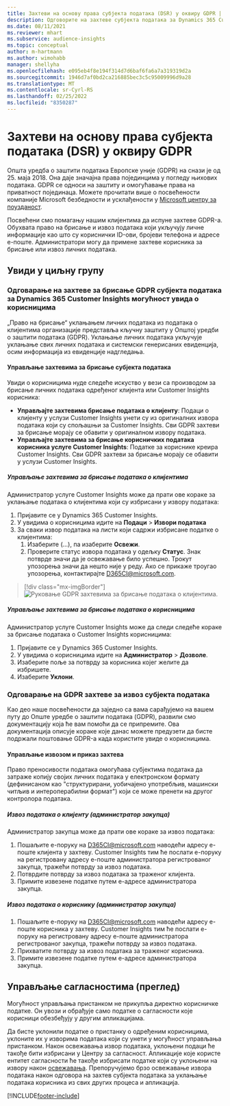 ```yaml
---
title: Захтеви на основу права субјекта података (DSR) у оквиру GDPR | Microsoft Docs
description: Одговорите на захтеве субјекта података за Dynamics 365 Customer Insights могућност увида о корисницима.
ms.date: 08/11/2021
ms.reviewer: mhart
ms.subservice: audience-insights
ms.topic: conceptual
author: m-hartmann
ms.author: wimohabb
manager: shellyha
ms.openlocfilehash: e095eb4f8e194f314d7d6baf6fa6a7a319319d2a
ms.sourcegitcommit: 1946d7af0bd2ca216885bec3c5c95009996d9a28
ms.translationtype: MT
ms.contentlocale: sr-Cyrl-RS
ms.lasthandoff: 02/25/2022
ms.locfileid: "8350287"
---
```

# <a name="data-subject-rights-dsr-requests-under-gdpr"></a>Захтеви на основу права субјекта података (DSR) у оквиру GDPR

Општа уредба о заштити података Европске уније (GDPR) на снази је од 25. маја 2018. Она даје значајна права појединцима у погледу њихових података. GDPR се односи на заштиту и омогућавање права на приватност појединаца. Можете прочитати више о посвећености компаније Microsoft безбедности и усклађености у [Microsoft центру за поузданост](https://www.microsoft.com/trust-center).

Посвећени смо помагању нашим клијентима да испуне захтеве GDPR-а. Обухвата право на брисање и извоз података који укључују личне информације као што су кориснички ID-ови, бројеви телефона и адресе е-поште. Администратори могу да примене захтеве корисника за брисање или извоз личних података.

## <a name="audience-insights"></a>Увиди у циљну групу

### <a name="responding-to-gdpr-data-subject-delete-requests-for-dynamics-365-customer-insights-audience-insights-capability"></a>Одговарање на захтеве за брисање GDPR субјекта података за Dynamics 365 Customer Insights могућност увида о корисницима

„Право на брисање“ уклањањем личних података из података о клијентима организације представља кључну заштиту у Општој уредби о заштити података (GDPR). Уклањање личних података укључује уклањање свих личних података и системски генерисаних евиденција, осим информација из евиденције надгледања.

#### <a name="manage-data-subject-delete-requests"></a>Управљање захтевима за брисање субјекта података

Увиди о корисницима нуде следеће искуство у вези са производом за брисање личних података одређеног клијента или Customer Insights корисника:

- **Управљајте захтевима брисање података о клијенту**: Подаци о клијенту у услузи Customer Insights унети су из оригиналних извора података који су спољашњи за Customer Insights. Сви GDPR захтеви за брисање морају се обавити у оригиналном извору података.
- **Управљајте захтевима за брисање корисничких података корисника услуге Customer Insights**: Податке за кориснике креира Customer Insights. Сви GDPR захтеви за брисање морају се обавити у услузи Customer Insights.

##### <a name="manage-requests-to-delete-customer-data"></a>Управљање захтевима за брисање података о клијентима

Администратор услуге Customer Insights може да прати ове кораке за уклањање података о клијентима који су избрисани у извору података:

1. Пријавите се у Dynamics 365 Customer Insights.
2. У увидима о корисницима идите на **Подаци** > **Извори података**
3. За сваки извор података на листи који садржи избрисане податке о клијентима:
   1. Изаберите (...), па изаберите **Освежи**.
   2. Проверите статус извора података у одељку **Статус**. Знак потврде значи да је освежавање било успешно. Трокут упозорења значи да нешто није у реду. Ако се прикаже троугао упозорења, контактирајте D365CI@microsoft.com.

> [!div class="mx-imgBorder"]
> ![Руковање GDPR захтевима за брисање података о клијентима.](audience-insights/media/gdpr-data-sources.png "Руковање GDPR захтевима за брисање података о клијентима")

##### <a name="manage-delete-requests-for-user-data"></a>Управљање захтевима за брисање података о корисницима

Администратор услуге Customer Insights може да следи следеће кораке за брисање података о Customer Insights корисницима:

1. Пријавите се у Dynamics 365 Customer Insights.
2. У увидима о корисницима идите на **Администратор** > **Дозволе**.
3. Изаберите поље за потврду за корисника којег желите да избришете.
4. Изаберите **Уклони**.

### <a name="responding-to-gdpr-data-subject-export-requests"></a>Одговарање на GDPR захтеве за извоз субјекта података

Као део наше посвећености да заједно са вама сарађујемо на вашем путу до Опште уредбе о заштити података (GDPR), развили смо документацију која ће вам помоћи да се припремите. Ова документација описује кораке које данас можете предузети да бисте подржали поштовање GDPR-а када користите увиде о корисницима.

#### <a name="manage-export-and-view-requests"></a>Управљање извозом и приказ захтева

Право преносивости података омогућава субјектима података да затраже копију својих личних података у електронском формату (дефинисаном као "структурирани, уобичајено употребљив, машински читљив и интероперабилни формат") који се може пренети на другог контролора података.

##### <a name="export-customer-data-tenant-admin"></a>Извоз података о клијенту (администратор закупца)

Администратор закупца може да прати ове кораке за извоз података:

1. Пошаљите е-поруку на D365CI@microsoft.com наводећи адресу е-поште клијента у захтеву. Customer Insights тим ће послати е-поруку на регистровану адресу е-поште администратора регистрованог закупца, тражећи потврду за извоз података.
2. Потврдите потврду за извоз података за траженог клијента.
3. Примите извезене податке путем е-адресе администратора закупца.

##### <a name="export-user-data-tenant-admin"></a>Извоз података о кориснику (администратор закупца)

1. Пошаљите е-поруку на D365CI@microsoft.com наводећи адресу е-поште корисника у захтеву. Customer Insights тим ће послати е-поруку на регистровану адресу е-поште администратора регистрованог закупца, тражећи потврду за извоз података.
2. Прихватите потврду за извоз података за траженог корисника.
3. Примите извезене податке путем е-адресе администратора закупца.

## <a name="consent-management-preview"></a>Управљање сагласностима (преглед)

Могућност управљања пристанком не прикупља директно корисничке податке. Он увози и обрађује само податке о сагласности које корисници обезбеђују у другим апликацијама.

Да бисте уклонили податке о пристанку о одређеним корисницима, уклоните их у изворима података који су унети у могућност управљања пристанком. Након освежавања извор података, уклоњени подаци ће такође бити избрисани у Центру за сагласност. Апликације које користе ентитет сагласности ће такође избрисати податке који су уклоњени на извору након [освежавања](audience-insights/system.md#refresh-processes). Препоручујемо брзо освежавање извора података након одговора на захтев субјекта података за уклањање података корисника из свих других процеса и апликација.


<!-- ## Engagement insights (preview)

### Deleting and exporting event data containing end user identifiable information

The following sections describe how to delete and export event data that might contain personal data.

To delete or export data:

1. Tag event properties that contain data with personal information.
2. Delete or export data associated with specific values (for example: a specified user ID).

#### Tag and update event properties

Personal data is tagged on an event property level. First, tag the properties being considered for deletion or export.

To tag an event property as containing personal information, follow these steps:

1. Open the workspace containing the event.

1. Go to **Data** > **Events** to see the list of events in the selected workspace.
  
1. Select the event you want to tag.

1. Select **Edit properties** to open the pane listing all properties of the selected event.
     
1. Select **...** and then choose **Edit** to reach the **Update property** dialog.

   ![Edit event.](engagement-insights/media/edit-event.png "Edit event")

1. In the **Update Property** window, choose **...** in the upper right corner, and then choose the **Contains EUII** box. Choose **Update** to save your changes.

   ![Save your changes.](engagement-insights/media/update-property.png "Save your changes")

   > [!NOTE]
   > Every time the event schema changes or you create a new event, it's recommended that you evaluate the associated event properties and tag or untag them as containing personal data, if necessary.

#### Delete or export tagged event data

If all event properties have been tagged appropriately as described in the previous step, an environment admin can issue a deletion request against the tagged event data.

To manage EUII deletion or export requests

1. Go to **Admin** > **Environment** > **Settings**.

1. In the **Manage end user identifiable information (EUII)** section, select **Manage EUII**.

##### Deletion

For deletion, you can enter a list of comma-separated user IDs in the **Delete end user identifiable information (EUII)** section. These IDs will then be compared with all tagged event properties of all projects in the current environment via exact string matching. 

If a property value matches one of the provided IDs, the associated event will be permanently deleted. Due to the irreversibility of this action, you must confirm the deletion after selecting **Delete**.

##### Export

The export process is identical to the deletion process when it comes to defining event property values in the **Export end user identifiable information (EUII)** section. Additionally, you'll need to provide an **Azure blob storage URL** to specify the export destination. The Azure Blob URL must include a [Shared Access Signature (SAS)](/azure/storage/common/storage-sas-overview).

After selecting **Export**, all events of the current team that contain matching tagged properties will be exported in CSV format to the export destination.

### Good practices

* Try to avoid sending any events that contain personal data.
* If you need to send events containing EUII data, limit the number of events and event properties that contain EUII data. Ideally, limit yourself to one such event.
* Make sure that as few people as possible have access to the sent personal data.
* For events containing personal data, make sure that you set one property to emit a unique identifier that can easily be linked to a specific user (for example, a user ID). This makes it easier to segregate data and to export or delete the right data.
* Only tag one property per event as containing personal data. Ideally one that only contains a unique identifier.
* Do not tag properties containing verbose values (for example, an entire request body). Engagement insights capability uses exact string matching when deciding which events to delete or export. -->

[!INCLUDE[footer-include](includes/footer-banner.md)]